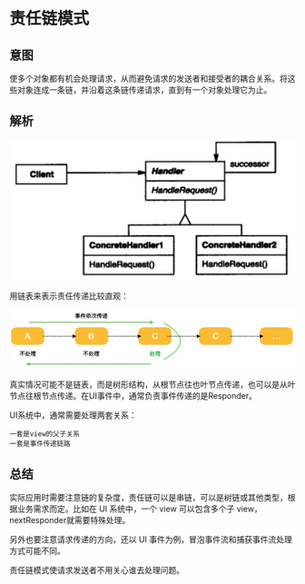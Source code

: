 # 责任链模式

## 意图

使多个对象都有机会处理请求，从而避免请求的发送者和接受者的耦合关系。将这些对象连成一条链，并沿着这条链传递请求，直到有一个对象处理它为止。

## 解析


![](../../../../../img/chain.png)


用链表来表示责任传递比较直观：

![](../../../../../otherImg/chain.png)

真实情况可能不是链表，而是树形结构，从根节点往也叶节点传递，也可以是从叶节点往根节点传递。在UI事件中，通常负责事件传递的是Responder。

UI系统中，通常需要处理两套关系：

```
一套是view的父子关系
一套是事件传递链路
```

## 总结

实际应用时需要注意链的复杂度，责任链可以是串链，可以是树链或其他类型，根据业务需求而定。比如在 UI 系统中，一个 view 可以包含多个子 view，nextResponder就需要特殊处理。

另外也要注意请求传递的方向，还以 UI 事件为例，冒泡事件流和捕获事件流处理方式可能不同。

责任链模式使请求发送者不用关心谁去处理问题。



